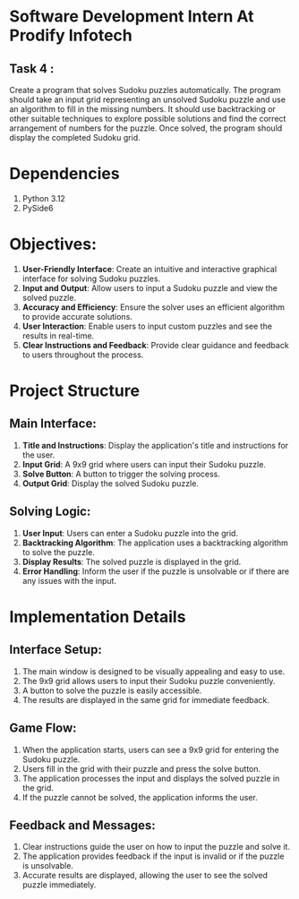 # Software Development Intern At Prodify Infotech 
## Task 4 : 

Create a program that solves Sudoku puzzles automatically. The program should take an input grid representing an unsolved Sudoku puzzle and use an algorithm to fill in the missing numbers.
It should use backtracking or other suitable techniques to explore possible solutions and find the correct arrangement of numbers for the puzzle. Once solved, the program should display the completed Sudoku grid.

# Dependencies 
1. Python 3.12
2. PySide6

# Objectives:

1. **User-Friendly Interface**: Create an intuitive and interactive graphical interface for solving Sudoku puzzles.
2. **Input and Output**: Allow users to input a Sudoku puzzle and view the solved puzzle.
3. **Accuracy and Efficiency**: Ensure the solver uses an efficient algorithm to provide accurate solutions.
4. **User Interaction**: Enable users to input custom puzzles and see the results in real-time.
5. **Clear Instructions and Feedback**: Provide clear guidance and feedback to users throughout the process.
# Project Structure

## Main Interface:

1. **Title and Instructions**: Display the application's title and instructions for the user.
2. **Input Grid**: A 9x9 grid where users can input their Sudoku puzzle.
3. **Solve Button**: A button to trigger the solving process.
4. **Output Grid**: Display the solved Sudoku puzzle.

## Solving Logic:

1. **User Input**: Users can enter a Sudoku puzzle into the grid.
2. **Backtracking Algorithm**: The application uses a backtracking algorithm to solve the puzzle.
3. **Display Results**: The solved puzzle is displayed in the grid.
4. **Error Handling**: Inform the user if the puzzle is unsolvable or if there are any issues with the input.

# Implementation Details
## Interface Setup:

1. The main window is designed to be visually appealing and easy to use.
2. The 9x9 grid allows users to input their Sudoku puzzle conveniently.
3. A button to solve the puzzle is easily accessible.
4. The results are displayed in the same grid for immediate feedback.

## Game Flow:

1. When the application starts, users can see a 9x9 grid for entering the Sudoku puzzle.
2. Users fill in the grid with their puzzle and press the solve button.
3. The application processes the input and displays the solved puzzle in the grid.
4. If the puzzle cannot be solved, the application informs the user.

## Feedback and Messages:

1. Clear instructions guide the user on how to input the puzzle and solve it.
2. The application provides feedback if the input is invalid or if the puzzle is unsolvable.
3. Accurate results are displayed, allowing the user to see the solved puzzle immediately.
